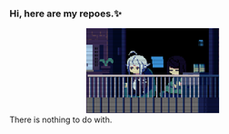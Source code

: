 ### Hi, here are my repoes.✨
<div align='center'>
<img height="150" src="https://raw.githubusercontent.com/mosqu1t0/mosqu1t0/master/gif.gif" alt="It's a funny gif, isn't it ?" />
</div>
There is nothing to do with.

